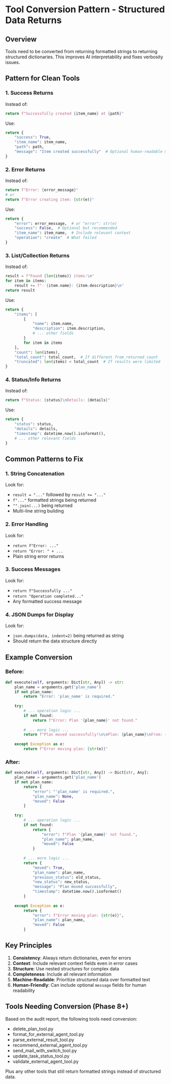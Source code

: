 # Tool Conversion Pattern - Structured Data Returns

## Overview
Tools need to be converted from returning formatted strings to returning structured dictionaries. This improves AI interpretability and fixes verbosity issues.

## Pattern for Clean Tools

### 1. Success Returns
Instead of:
```python
return f"Successfully created {item_name} at {path}"
```

Use:
```python
return {
    "success": True,
    "item_name": item_name,
    "path": path,
    "message": "Item created successfully"  # Optional human-readable message
}
```

### 2. Error Returns
Instead of:
```python
return f"Error: {error_message}"
# or
return f"Error creating item: {str(e)}"
```

Use:
```python
return {
    "error": error_message,  # or "error": str(e)
    "success": False,  # Optional but recommended
    "item_name": item_name,  # Include relevant context
    "operation": "create"  # What failed
}
```

### 3. List/Collection Returns
Instead of:
```python
result = f"Found {len(items)} items:\n"
for item in items:
    result += f"- {item.name}: {item.description}\n"
return result
```

Use:
```python
return {
    "items": [
        {
            "name": item.name,
            "description": item.description,
            # ... other fields
        }
        for item in items
    ],
    "count": len(items),
    "total_count": total_count,  # If different from returned count
    "truncated": len(items) < total_count  # If results were limited
}
```

### 4. Status/Info Returns
Instead of:
```python
return f"Status: {status}\nDetails: {details}"
```

Use:
```python
return {
    "status": status,
    "details": details,
    "timestamp": datetime.now().isoformat(),
    # ... other relevant fields
}
```

## Common Patterns to Fix

### 1. String Concatenation
Look for:
- `result = "..."` followed by `result += "..."`
- `f"..."` formatted strings being returned
- `"".join(...)` being returned
- Multi-line string building

### 2. Error Handling
Look for:
- `return f"Error: ..."`
- `return "Error: " + ...`
- Plain string error returns

### 3. Success Messages
Look for:
- `return f"Successfully ..."`
- `return "Operation completed..."`
- Any formatted success message

### 4. JSON Dumps for Display
Look for:
- `json.dumps(data, indent=2)` being returned as string
- Should return the data structure directly

## Example Conversion

### Before:
```python
def execute(self, arguments: Dict[str, Any]) -> str:
    plan_name = arguments.get('plan_name')
    if not plan_name:
        return "Error: 'plan_name' is required."
    
    try:
        # ... operation logic ...
        if not found:
            return f"Error: Plan '{plan_name}' not found."
        
        # ... more logic ...
        return f"Plan moved successfully!\n\nPlan: {plan_name}\nFrom: {old_status}\nTo: {new_status}"
        
    except Exception as e:
        return f"Error moving plan: {str(e)}"
```

### After:
```python
def execute(self, arguments: Dict[str, Any]) -> Dict[str, Any]:
    plan_name = arguments.get('plan_name')
    if not plan_name:
        return {
            "error": "'plan_name' is required.",
            "plan_name": None,
            "moved": False
        }
    
    try:
        # ... operation logic ...
        if not found:
            return {
                "error": f"Plan '{plan_name}' not found.",
                "plan_name": plan_name,
                "moved": False
            }
        
        # ... more logic ...
        return {
            "moved": True,
            "plan_name": plan_name,
            "previous_status": old_status,
            "new_status": new_status,
            "message": "Plan moved successfully",
            "timestamp": datetime.now().isoformat()
        }
        
    except Exception as e:
        return {
            "error": f"Error moving plan: {str(e)}",
            "plan_name": plan_name,
            "moved": False
        }
```

## Key Principles

1. **Consistency**: Always return dictionaries, even for errors
2. **Context**: Include relevant context fields even in error cases
3. **Structure**: Use nested structures for complex data
4. **Completeness**: Include all relevant information
5. **Machine-Readable**: Prioritize structured data over formatted text
6. **Human-Friendly**: Can include optional `message` fields for human readability

## Tools Needing Conversion (Phase 8+)

Based on the audit report, the following tools need conversion:
- delete_plan_tool.py
- format_for_external_agent_tool.py
- parse_external_result_tool.py
- recommend_external_agent_tool.py
- send_mail_with_switch_tool.py
- update_task_status_tool.py
- validate_external_agent_tool.py

Plus any other tools that still return formatted strings instead of structured data.